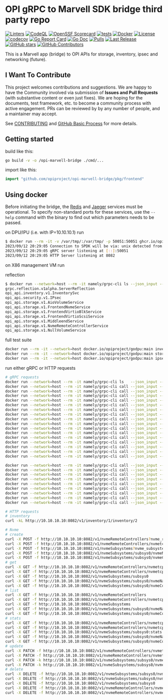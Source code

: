 # OPI gRPC to Marvell SDK bridge third party repo

[![Linters](https://github.com/opiproject/opi-marvell-bridge/actions/workflows/linters.yml/badge.svg)](https://github.com/opiproject/opi-marvell-bridge/actions/workflows/linters.yml)
[![CodeQL](https://github.com/opiproject/opi-marvell-bridge/actions/workflows/codeql.yml/badge.svg)](https://github.com/opiproject/opi-marvell-bridge/actions/workflows/codeql.yml)
[![OpenSSF Scorecard](https://api.securityscorecards.dev/projects/github.com/opiproject/opi-marvell-bridge/badge)](https://securityscorecards.dev/viewer/?platform=github.com&org=opiproject&repo=opi-marvell-bridge)
[![tests](https://github.com/opiproject/opi-marvell-bridge/actions/workflows/go.yml/badge.svg)](https://github.com/opiproject/opi-marvell-bridge/actions/workflows/go.yml)
[![Docker](https://github.com/opiproject/opi-marvell-bridge/actions/workflows/docker-publish.yml/badge.svg)](https://github.com/opiproject/opi-marvell-bridge/actions/workflows/docker-publish.yml)
[![License](https://img.shields.io/github/license/opiproject/opi-marvell-bridge?style=flat-square&color=blue&label=License)](https://github.com/opiproject/opi-marvell-bridge/blob/master/LICENSE)
[![codecov](https://codecov.io/gh/opiproject/opi-marvell-bridge/branch/main/graph/badge.svg)](https://codecov.io/gh/opiproject/opi-marvell-bridge)
[![Go Report Card](https://goreportcard.com/badge/github.com/opiproject/opi-marvell-bridge)](https://goreportcard.com/report/github.com/opiproject/opi-marvell-bridge)
[![Go Doc](https://img.shields.io/badge/godoc-reference-blue.svg)](http://godoc.org/github.com/opiproject/opi-marvell-bridge)
[![Pulls](https://img.shields.io/docker/pulls/opiproject/opi-marvell-bridge.svg?logo=docker&style=flat&label=Pulls)](https://hub.docker.com/r/opiproject/opi-marvell-bridge)
[![Last Release](https://img.shields.io/github/v/release/opiproject/opi-marvell-bridge?label=Latest&style=flat-square&logo=go)](https://github.com/opiproject/opi-marvell-bridge/releases)
[![GitHub stars](https://img.shields.io/github/stars/opiproject/opi-marvell-bridge.svg?style=flat-square&label=github%20stars)](https://github.com/opiproject/opi-marvell-bridge)
[![GitHub Contributors](https://img.shields.io/github/contributors/opiproject/opi-marvell-bridge.svg?style=flat-square)](https://github.com/opiproject/opi-marvell-bridge/graphs/contributors)

This is a Marvell app (bridge) to OPI APIs for storage, inventory, ipsec and networking (future).

## I Want To Contribute

This project welcomes contributions and suggestions.  We are happy to have the Community involved via submission of **Issues and Pull Requests** (with substantive content or even just fixes). We are hoping for the documents, test framework, etc. to become a community process with active engagement.  PRs can be reviewed by by any number of people, and a maintainer may accept.

See [CONTRIBUTING](https://github.com/opiproject/opi/blob/main/CONTRIBUTING.md) and [GitHub Basic Process](https://github.com/opiproject/opi/blob/main/doc-github-rules.md) for more details.

## Getting started

build like this:

```bash
go build -v -o /opi-marvell-bridge ./cmd/...
```

import like this:

```go
import "github.com/opiproject/opi-marvell-bridge/pkg/frontend"
```

## Using docker

Before initiating the bridge, the [Redis](https://redis.io/) and [Jaeger](https://www.jaegertracing.io/) services must be operational. To specify non-standard ports for these services, use the `--help` command with the binary to find out which parameters needs to be passed.

on DPU/IPU (i.e. with IP=10.10.10.1) run

```bash
$ docker run --rm -it -v /var/tmp/:/var/tmp/ -p 50051:50051 ghcr.io/opiproject/opi-marvell-bridge:main
2023/09/12 20:29:05 Connection to SPDK will be via: unix detected from /var/tmp/spdk.sock
2023/09/12 20:29:05 gRPC server listening at [::]:50051
2023/09/12 20:29:05 HTTP Server listening at 8082
```

on X86 management VM run

reflection

```bash
$ docker run --network=host --rm -it namely/grpc-cli ls --json_input --json_output localhost:50051
grpc.reflection.v1alpha.ServerReflection
opi_api.inventory.v1.InventorySvc
opi_api.security.v1.IPsec
opi_api.storage.v1.AioVolumeService
opi_api.storage.v1.FrontendNvmeService
opi_api.storage.v1.FrontendVirtioBlkService
opi_api.storage.v1.FrontendVirtioScsiService
opi_api.storage.v1.MiddleendService
opi_api.storage.v1.NvmeRemoteControllerService
opi_api.storage.v1.NullVolumeService
```

full test suite

```bash
docker run --rm -it --network=host docker.io/opiproject/godpu:main inventory get --addr="10.10.10.10:50051"
docker run --rm -it --network=host docker.io/opiproject/godpu:main storage test --addr="10.10.10.10:50051"
docker run --rm -it --network=host docker.io/opiproject/godpu:main ipsec test --addr=10.10.10.10:50151 --pingaddr=8.8.8.1"
```

run either gRPC or HTTP requests

```bash
# gRPC requests
docker run --network=host --rm -it namely/grpc-cli ls   --json_input --json_output 10.10.10.10:50051 -l
docker run --network=host --rm -it namely/grpc-cli call --json_input --json_output 10.10.10.10:50051 CreateNvmeSubsystem "{nvme_subsystem : {spec : {nqn: 'nqn.2022-09.io.spdk:opitest2', serial_number: 'myserial2', model_number: 'mymodel2', max_namespaces: 11} }, nvme_subsystem_id : 'subsystem2' }"
docker run --network=host --rm -it namely/grpc-cli call --json_input --json_output 10.10.10.10:50051 ListNvmeSubsystems "{}"
docker run --network=host --rm -it namely/grpc-cli call --json_input --json_output 10.10.10.10:50051 GetNvmeSubsystem "{name : 'nvmeSubsystems/subsystem2'}"
docker run --network=host --rm -it namely/grpc-cli call --json_input --json_output 10.10.10.10:50051 CreateNvmeController "{parent: 'nvmeSubsystems/subsystem2', nvme_controller : {spec : {nvme_controller_id: 2, pcie_id : {physical_function : 0, virtual_function : 0, port_id: 0}, max_nsq:5, max_ncq:5, 'trtype': 'NVME_TRANSPORT_TYPE_PCIE' } }, nvme_controller_id : 'controller1'}"
docker run --network=host --rm -it namely/grpc-cli call --json_input --json_output 10.10.10.10:50051 ListNvmeControllers "{parent : 'nvmeSubsystems/subsystem2'}"
docker run --network=host --rm -it namely/grpc-cli call --json_input --json_output 10.10.10.10:50051 GetNvmeController "{name : 'nvmeSubsystems/subsystem2/nvmeControllers/controller1'}"
docker run --network=host --rm -it namely/grpc-cli call --json_input --json_output 10.10.10.10:50051 CreateNvmeNamespace "{parent: 'nvmeSubsystems/subsystem2', nvme_namespace : {spec : {volume_name_ref : 'Malloc0', 'host_nsid' : '10', uuid:{value : '1b4e28ba-2fa1-11d2-883f-b9a761bde3fb'}, nguid: '1b4e28ba-2fa1-11d2-883f-b9a761bde3fb', eui64: 1967554867335598546 } }, nvme_namespace_id: 'namespace1'}"
docker run --network=host --rm -it namely/grpc-cli call --json_input --json_output 10.10.10.10:50051 ListNvmeNamespaces "{parent : 'nvmeSubsystems/subsystem2'}"
docker run --network=host --rm -it namely/grpc-cli call --json_input --json_output 10.10.10.10:50051 GetNvmeNamespace "{name : 'nvmeSubsystems/subsystem2/nvmeNamespaces/namespace1'}"
docker run --network=host --rm -it namely/grpc-cli call --json_input --json_output 10.10.10.10:50051 StatsNvmeNamespace "{name : 'nvmeSubsystems/subsystem2/nvmeNamespaces/namespace1'}"
docker run --network=host --rm -it namely/grpc-cli call --json_input --json_output 10.10.10.10:50051 CreateNvmeRemoteController "{nvme_remote_controller : {multipath: 'NVME_MULTIPATH_MULTIPATH'}, nvme_remote_controller_id: 'nvmetcp12'}"
docker run --network=host --rm -it namely/grpc-cli call --json_input --json_output 10.10.10.10:50051 ListNvmeRemoteControllers "{}"
docker run --network=host --rm -it namely/grpc-cli call --json_input --json_output 10.10.10.10:50051 GetNvmeRemoteController "{name: 'nvmeRemoteControllers/nvmetcp12'}"
docker run --network=host --rm -it namely/grpc-cli call --json_input --json_output 10.10.10.10:50051 CreateNvmePath "{parent: 'nvmeRemoteControllers/nvmetcp12', nvme_path : {traddr:'11.11.11.2', trtype:'NVME_TRANSPORT_TYPE_TCP', fabrics:{subnqn:'nqn.2016-06.com.opi.spdk.target0', trsvcid:'4444', adrfam:'NVME_ADDRESS_FAMILY_IPV4', hostnqn:'nqn.2014-08.org.nvmexpress:uuid:feb98abe-d51f-40c8-b348-2753f3571d3c'}}, nvme_path_id: 'nvmetcp12path0'}"
docker run --network=host --rm -it namely/grpc-cli call --json_input --json_output 10.10.10.10:50051 CreateNvmeRemoteController "{nvme_remote_controller : {multipath: 'NVME_MULTIPATH_DISABLE'}, nvme_remote_controller_id: 'nvmepcie13'}"
docker run --network=host --rm -it namely/grpc-cli call --json_input --json_output 10.10.10.10:50051 CreateNvmePath "{parent: 'nvmeRemoteControllers/nvmepcie13', nvme_path : {traddr:'0000:01:00.0', trtype:'NVME_TRANSPORT_TYPE_PCIE'}, nvme_path_id: 'nvmepcie13path0'}"

docker run --network=host --rm -it namely/grpc-cli call --json_input --json_output 10.10.10.10:50051 ListNvmePaths "{parent : 'nvmeRemoteControllers/nvmepcie13'}"
docker run --network=host --rm -it namely/grpc-cli call --json_input --json_output 10.10.10.10:50051 DeleteNvmePath "{name: 'nvmeRemoteControllers/nvmepcie13/nvmePaths/nvmepcie13path0'}"
docker run --network=host --rm -it namely/grpc-cli call --json_input --json_output 10.10.10.10:50051 DeleteNvmeRemoteController "{name: 'nvmeRemoteControllers/nvmepcie13'}"
docker run --network=host --rm -it namely/grpc-cli call --json_input --json_output 10.10.10.10:50051 GetNvmePath "{name: 'nvmeRemoteControllers/nvmetcp12/nvmePaths/nvmetcp12path0'}"
docker run --network=host --rm -it namely/grpc-cli call --json_input --json_output 10.10.10.10:50051 DeleteNvmePath "{name: 'nvmeRemoteControllers/nvmetcp12/nvmePaths/nvmetcp12path0'}"
docker run --network=host --rm -it namely/grpc-cli call --json_input --json_output 10.10.10.10:50051 DeleteNvmeRemoteController "{name: 'nvmeRemoteControllers/nvmetcp12'}"
docker run --network=host --rm -it namely/grpc-cli call --json_input --json_output 10.10.10.10:50051 DeleteNvmeNamespace "{name : 'nvmeSubsystems/subsystem2/nvmeNamespaces/namespace1'}"
docker run --network=host --rm -it namely/grpc-cli call --json_input --json_output 10.10.10.10:50051 DeleteNvmeController "{name : 'nvmeSubsystems/subsystem2/nvmeControllers/controller1'}"
docker run --network=host --rm -it namely/grpc-cli call --json_input --json_output 10.10.10.10:50051 DeleteNvmeSubsystem "{name : 'nvmeSubsystems/subsystem2'}"
```

```bash
# HTTP requests
# inventory
curl -kL http://10.10.10.10:8082/v1/inventory/1/inventory/2

# Nvme
# create
curl -X POST -f http://10.10.10.10:8082/v1/nvmeRemoteControllers?nvme_remote_controller_id=nvmetcp12 -d '{"multipath": "NVME_MULTIPATH_MULTIPATH"}'
curl -X POST -f http://10.10.10.10:8082/v1/nvmeRemoteControllers/nvmetcp12/nvmePaths?nvme_path_id=nvmetcp12path0 -d '{"traddr":"11.11.11.2", "trtype":"NVME_TRANSPORT_TYPE_TCP", "fabrics":{"subnqn":"nqn.2016-06.com.opi.spdk.target0", "trsvcid":"4444", "adrfam":"NVME_ADDRESS_FAMILY_IPV4", "hostnqn":"nqn.2014-08.org.nvmexpress:uuid:feb98abe-d51f-40c8-b348-2753f3571d3c"}}'
curl -X POST -f http://10.10.10.10:8082/v1/nvmeSubsystems?nvme_subsystem_id=subsys0 -d '{"spec": {"nqn": "nqn.2022-09.io.spdk:opitest1"}}'
curl -X POST -f http://10.10.10.10:8082/v1/nvmeSubsystems/subsys0/nvmeNamespaces?nvme_namespace_id=namespace0 -d '{"spec": {"volume_name_ref": "Malloc0", "host_nsid": 10}}'
curl -X POST -f http://10.10.10.10:8082/v1/nvmeSubsystems/subsys0/nvmeControllers?nvme_controller_id=ctrl0 -d '{"spec": {"trtype": "NVME_TRANSPORT_TYPE_TCP", "fabrics_id":{"traddr": "127.0.0.1", "trsvcid": "4421", "adrfam": "NVME_ADDRESS_FAMILY_IPV4"}}}'
# get
curl -X GET -f http://10.10.10.10:8082/v1/nvmeRemoteControllers/nvmetcp12
curl -X GET -f http://10.10.10.10:8082/v1/nvmeRemoteControllers/nvmetcp12/nvmePaths/nvmetcp12path0
curl -X GET -f http://10.10.10.10:8082/v1/nvmeSubsystems/subsys0
curl -X GET -f http://10.10.10.10:8082/v1/nvmeSubsystems/subsys0/nvmeNamespaces/namespace0
curl -X GET -f http://10.10.10.10:8082/v1/nvmeSubsystems/subsys0/nvmeControllers/ctrl0
# list
curl -X GET -f http://10.10.10.10:8082/v1/nvmeRemoteControllers
curl -X GET -f http://10.10.10.10:8082/v1/nvmeRemoteControllers/nvmetcp12/nvmePaths
curl -X GET -f http://10.10.10.10:8082/v1/nvmeSubsystems
curl -X GET -f http://10.10.10.10:8082/v1/nvmeSubsystems/subsys0/nvmeNamespaces
curl -X GET -f http://10.10.10.10:8082/v1/nvmeSubsystems/subsys0/nvmeControllers
# stats
curl -X GET -f http://10.10.10.10:8082/v1/nvmeRemoteControllers/nvmetcp12:stats
curl -X GET -f http://10.10.10.10:8082/v1/nvmeRemoteControllers/nvmetcp12/nvmePaths/nvmetcp12path0:stats
curl -X GET -f http://10.10.10.10:8082/v1/nvmeSubsystems/subsys0:stats
curl -X GET -f http://10.10.10.10:8082/v1/nvmeSubsystems/subsys0/nvmeNamespaces/namespace0:stats
curl -X GET -f http://10.10.10.10:8082/v1/nvmeSubsystems/subsys0/nvmeControllers/ctrl0:stats
# update
curl -X PATCH -f http://10.10.10.10:8082/v1/nvmeRemoteControllers/nvmetcp12 -d '{"multipath": "NVME_MULTIPATH_MULTIPATH"}'
curl -X PATCH -f http://10.10.10.10:8082/v1/nvmeRemoteControllers/nvmetcp12/nvmePaths/nvmetcp12path0 -d '{"traddr":"11.11.11.2", "trtype":"NVME_TRANSPORT_TYPE_TCP", "fabrics":{"subnqn":"nqn.2016-06.com.opi.spdk.target0", "trsvcid":"4444", "adrfam":"NVME_ADDRESS_FAMILY_IPV4", "hostnqn":"nqn.2014-08.org.nvmexpress:uuid:feb98abe-d51f-40c8-b348-2753f3571d3c"}}'
curl -X PATCH -k http://10.10.10.10:8082/v1/nvmeSubsystems/subsys0/nvmeNamespaces/namespace0 -d '{"spec": {"volume_name_ref": "Malloc1", "host_nsid": 10}}'
curl -X PATCH -k http://10.10.10.10:8082/v1/nvmeSubsystems/subsys0/nvmeControllers/ctrl0 -d '{"spec": {"trtype": "NVME_TRANSPORT_TYPE_TCP", "fabrics_id":{"traddr": "127.0.0.1", "trsvcid": "4421", "adrfam": "NVME_ADDRESS_FAMILY_IPV4"}}}'
# delete
curl -X DELETE -f http://10.10.10.10:8082/v1/nvmeSubsystems/subsys0/nvmeControllers/ctrl0
curl -X DELETE -f http://10.10.10.10:8082/v1/nvmeSubsystems/subsys0/nvmeNamespaces/namespace0
curl -X DELETE -f http://10.10.10.10:8082/v1/nvmeSubsystems/subsys0
curl -X DELETE -f http://10.10.10.10:8082/v1/nvmeRemoteControllers/nvmetcp12/nvmePaths/nvmetcp12path0
curl -X DELETE -f http://10.10.10.10:8082/v1/nvmeRemoteControllers/nvmetcp12
```
